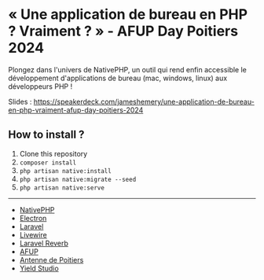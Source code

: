 # « Une application de bureau en PHP ? Vraiment ? » - AFUP Day Poitiers 2024

Plongez dans l'univers de NativePHP, un outil qui rend enfin accessible le développement d'applications de bureau (mac, windows, linux) aux développeurs PHP !

Slides : https://speakerdeck.com/jameshemery/une-application-de-bureau-en-php-vraiment-afup-day-poitiers-2024

## How to install ?

1. Clone this repository
2. `composer install`
3. `php artisan native:install`
4. `php artisan native:migrate --seed`
5. `php artisan native:serve`

---

- [NativePHP](https://nativephp.com/)
- [Electron](https://www.electronjs.org/)
- [Laravel](https://laravel.com/)
- [Livewire](https://livewire.laravel.com/)
- [Laravel Reverb](https://reverb.laravel.com/)
- [AFUP](https://afup.org/home)
- [Antenne de Poitiers](https://www.meetup.com/fr-FR/afup-poitiers-php/)
- [Yield Studio](https://yieldstudio.fr)
